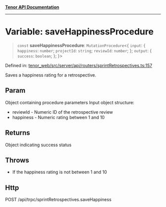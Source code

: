 [**Tenor API Documentation**](../../README.md)

***

# Variable: saveHappinessProcedure

> `const` **saveHappinessProcedure**: `MutationProcedure`\<\{ `input`: \{ `happiness`: `number`; `projectId`: `string`; `reviewId`: `number`; \}; `output`: \{ `success`: `boolean`; \}; \}\>

Defined in: [tenor\_web/src/server/api/routers/sprintRetrospectives.ts:157](https://github.com/Apantli/Tenor/blob/293d0ddb2d5307c4150fcd161249995fd5278c7d/tenor_web/src/server/api/routers/sprintRetrospectives.ts#L157)

Saves a happiness rating for a retrospective.

## Param

Object containing procedure parameters
Input object structure:
- reviewId - Numeric ID of the retrospective review
- happiness - Numeric rating between 1 and 10

## Returns

Object indicating success status

## Throws

- If the happiness rating is not between 1 and 10

## Http

POST /api/trpc/sprintRetrospectives.saveHappiness
